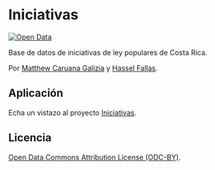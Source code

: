 # Iniciativas #

[![Open Data](http://assets.okfn.org/images/ok_buttons/od_80x15_blue.png)](http://opendefinition.org/)

Base de datos de iniciativas de ley populares de Costa Rica.

Por [Matthew Caruana Galizia](https://twitter.com/mcaruanagalizia) y [Hassel Fallas](https://twitter.com/HasselFallas).

## Aplicación ##

Echa un vistazo al proyecto [Iniciativas](https://github.com/investigacion/iniciativas).

## Licencia ##

[Open Data Commons Attribution License (ODC-BY)](http://opendatacommons.org/licenses/by/1.0/).
